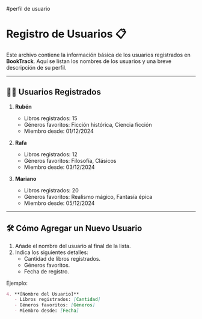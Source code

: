 #perfil de usuario
# Registro de Usuarios 📋

Este archivo contiene la información básica de los usuarios registrados en **BookTrack**. Aquí se listan los nombres de los usuarios y una breve descripción de su perfil.

---

## 🧑‍💻 **Usuarios Registrados**
1. **Rubén**  
   - Libros registrados: 15  
   - Géneros favoritos: Ficción histórica, Ciencia ficción  
   - Miembro desde: 01/12/2024  

2. **Rafa**  
   - Libros registrados: 12  
   - Géneros favoritos: Filosofía, Clásicos  
   - Miembro desde: 03/12/2024  

3. **Mariano**  
   - Libros registrados: 20  
   - Géneros favoritos: Realismo mágico, Fantasía épica  
   - Miembro desde: 05/12/2024  

---

## 🛠️ **Cómo Agregar un Nuevo Usuario**
1. Añade el nombre del usuario al final de la lista.  
2. Indica los siguientes detalles:
   - Cantidad de libros registrados.
   - Géneros favoritos.
   - Fecha de registro.  

Ejemplo:
```markdown
4. **[Nombre del Usuario]**  
   - Libros registrados: [Cantidad]  
   - Géneros favoritos: [Géneros]  
   - Miembro desde: [Fecha]  
